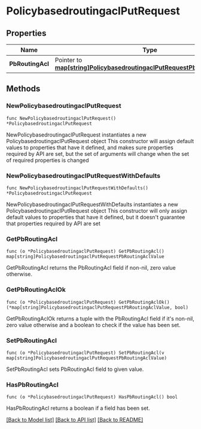 # PolicybasedroutingaclPutRequest

## Properties

Name | Type | Description | Notes
------------ | ------------- | ------------- | -------------
**PbRoutingAcl** | Pointer to [**map[string]PolicybasedroutingaclPutRequestPbRoutingAclValue**](PolicybasedroutingaclPutRequestPbRoutingAclValue.md) |  | [optional] 

## Methods

### NewPolicybasedroutingaclPutRequest

`func NewPolicybasedroutingaclPutRequest() *PolicybasedroutingaclPutRequest`

NewPolicybasedroutingaclPutRequest instantiates a new PolicybasedroutingaclPutRequest object
This constructor will assign default values to properties that have it defined,
and makes sure properties required by API are set, but the set of arguments
will change when the set of required properties is changed

### NewPolicybasedroutingaclPutRequestWithDefaults

`func NewPolicybasedroutingaclPutRequestWithDefaults() *PolicybasedroutingaclPutRequest`

NewPolicybasedroutingaclPutRequestWithDefaults instantiates a new PolicybasedroutingaclPutRequest object
This constructor will only assign default values to properties that have it defined,
but it doesn't guarantee that properties required by API are set

### GetPbRoutingAcl

`func (o *PolicybasedroutingaclPutRequest) GetPbRoutingAcl() map[string]PolicybasedroutingaclPutRequestPbRoutingAclValue`

GetPbRoutingAcl returns the PbRoutingAcl field if non-nil, zero value otherwise.

### GetPbRoutingAclOk

`func (o *PolicybasedroutingaclPutRequest) GetPbRoutingAclOk() (*map[string]PolicybasedroutingaclPutRequestPbRoutingAclValue, bool)`

GetPbRoutingAclOk returns a tuple with the PbRoutingAcl field if it's non-nil, zero value otherwise
and a boolean to check if the value has been set.

### SetPbRoutingAcl

`func (o *PolicybasedroutingaclPutRequest) SetPbRoutingAcl(v map[string]PolicybasedroutingaclPutRequestPbRoutingAclValue)`

SetPbRoutingAcl sets PbRoutingAcl field to given value.

### HasPbRoutingAcl

`func (o *PolicybasedroutingaclPutRequest) HasPbRoutingAcl() bool`

HasPbRoutingAcl returns a boolean if a field has been set.


[[Back to Model list]](../README.md#documentation-for-models) [[Back to API list]](../README.md#documentation-for-api-endpoints) [[Back to README]](../README.md)


